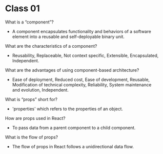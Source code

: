 # Class 01

What is a “component”?

- A component encapsulates functionality and behaviors of a software element into a reusable and self-deployable binary unit.

What are the characteristics of a component?

- Reusability, Replaceable, Not context specific, Extensible, Encapsulated, Independent.

What are the advantages of using component-based architecture?

- Ease of deployment, Reduced cost, Ease of development, Reusable, Modification of technical complexity, Reliability, System maintenance and evolution, Independent.

What is “props” short for?

- 'properties' which refers to the properties of an object.

How are props used in React?

- To pass data from a parent component to a child component.

What is the flow of props?

- The flow of props in React follows a unidirectional data flow.